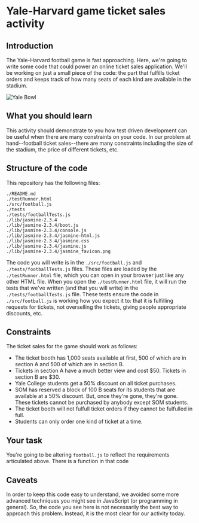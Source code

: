 # Yale-Harvard game ticket sales activity

## Introduction

The Yale-Harvard football game is fast approaching. Here, we're going to write some code that could power an online ticket sales application. We'll be working on just a small piece of the code: the part that fulfills ticket orders and keeps track of how many seats of each kind are available in the stadium.

![Yale Bowl](https://raw.githubusercontent.com/yale-mgt-656/mgt656-football-tdd-example/images/yale-bowl.jpg)

## What you should learn

This activity should demonstrate to you how test driven development can be useful when there are many constraints on your code. In our problem at hand--football ticket sales--there are many constraints including the size of the stadium, the price of different tickets, etc.

## Structure of the code

This repository has the following files:
```
./README.md
./testRunner.html
./src/football.js
./tests
./tests/footballTests.js
./lib/jasmine-2.3.4
./lib/jasmine-2.3.4/boot.js
./lib/jasmine-2.3.4/console.js
./lib/jasmine-2.3.4/jasmine-html.js
./lib/jasmine-2.3.4/jasmine.css
./lib/jasmine-2.3.4/jasmine.js
./lib/jasmine-2.3.4/jasmine_favicon.png
```

The code you will write is in the `./src/football.js` and `./tests/footballTests.js` files. These files are loaded by the `./testRunner.html` file, which you can open in your browser just like any other HTML file. When you open the `./testRunner.html` file, it will run the tests that we've written (and that you will write) in the `./tests/footballTests.js` file. These tests ensure the code in `./src/football.js` is working how you expect it to: that it is fulfilling requests for tickets, not overselling the tickets, giving people appropriate discounts, etc.

## Constraints

The ticket sales for the game should work as follows:

* The ticket booth has 1,000 seats available at first, 500 of which are in section A and 500 of which are in section B.
* Tickets in section A have a much better view and cost $50. Tickets in section B are $30.
* Yale College students get a 50% discount on all ticket purchases.
* SOM has reserved a block of 100 B seats for its students that are available at a 50% discount. But, once they're gone, they're gone. These tickets cannot be purchased by anybody except SOM students.
* The ticket booth will not fulfull ticket orders if they cannot be fulfulled in full.
* Students can only order one kind of ticket at a time.

## Your task

You're going to be altering `football.js` to reflect the requirements articulated above. There is a function in that code

## Caveats

In order to keep this code easy to understand, we avoided some more advanced techniques you might see in JavaScript (or programming in general). So, the code you see here is not necessarily the best way to approach this problem. Instead, it is the most clear for our activity today.

